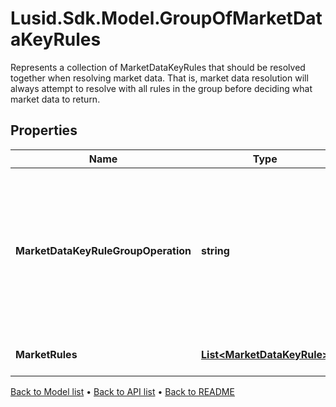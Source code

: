 # Lusid.Sdk.Model.GroupOfMarketDataKeyRules
Represents a collection of MarketDataKeyRules that should be resolved together when resolving market data.  That is, market data resolution will always attempt to resolve with all rules in the group  before deciding what market data to return.

## Properties

Name | Type | Description | Notes
------------ | ------------- | ------------- | -------------
**MarketDataKeyRuleGroupOperation** | **string** | The operation that will be used to process the collection of market data items and failures found on resolution  into a single market data item or failure to be used.  Supported values: [FirstLatest, AverageOfQuotesFound, AverageOfAllQuotes, FirstMinimum, FirstMaximum] | 
**MarketRules** | [**List&lt;MarketDataKeyRule&gt;**](MarketDataKeyRule.md) | The rules that should be grouped together in market data resolution. | 

[Back to Model list](../README.md#documentation-for-models) &#8226; [Back to API list](../README.md#documentation-for-api-endpoints) &#8226; [Back to README](../README.md)

